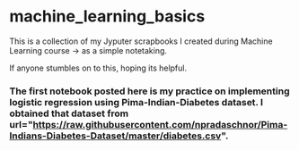 # machine_learning_basics

This is a collection of my Jyputer scrapbooks I created during Machine Learning course -> as a simple notetaking. 

If anyone stumbles on to this, hoping its helpful. 

### The first notebook posted here is my practice on implementing logistic regression using Pima-Indian-Diabetes dataset. I obtained that dataset from url="https://raw.githubusercontent.com/npradaschnor/Pima-Indians-Diabetes-Dataset/master/diabetes.csv". 
